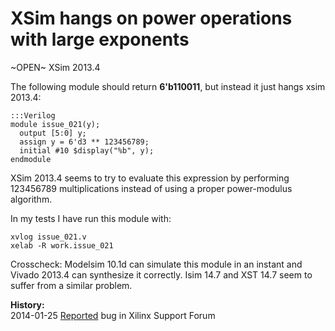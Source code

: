 
XSim hangs on power operations with large exponents
===================================================

~OPEN~ XSim 2013.4

The following module should return **6'b110011**, but instead it just hangs xsim 2013.4:

    :::Verilog
    module issue_021(y);
      output [5:0] y;
      assign y = 6'd3 ** 123456789;
      initial #10 $display("%b", y);
    endmodule

XSim 2013.4 seems to try to evaluate this expression by performing 123456789
multiplications instead of using a proper power-modulus algorithm.

In my tests I have run this module with:

    xvlog issue_021.v
    xelab -R work.issue_021

Crosscheck: Modelsim 10.1d can simulate this module in an instant and Vivado
2013.4 can synthesize it correctly. Isim 14.7 and XST 14.7 seem to suffer from
a similar problem.

**History:**  
2014-01-25 [Reported](http://forums.xilinx.com/t5/Simulation-and-Verification/XSim-hangs-on-power-operations-with-large-exponents/td-p/406887) bug in Xilinx Support Forum

